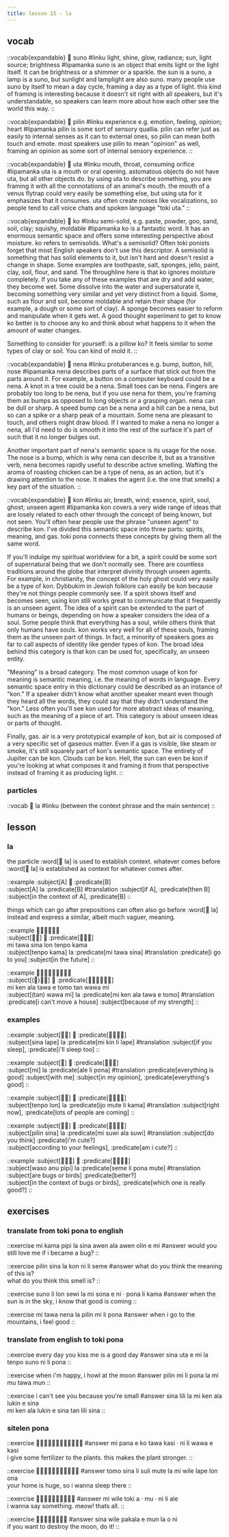 ```yaml
---
title: lesson 15 - la
---
```

## vocab
::vocab{expandable}
󱥤 suno
#linku
light, shine, glow, radiance; sun, light source; brightness
#lipamanka
suno is an object that emits light or the light itself. It can be brightness or a shimmer or a sparkle. the sun is a suno, a lamp is a suno, but sunlight and lamplight are also suno. many people use suno by itself to mean a day cycle, framing a day as a type of light. this kind of framing is interesting because it doesn't sit right with all speakers, but it's understandable, so speakers can learn more about how each other see the world this way.
::

::vocab{expandable}
󱥎 pilin
#linku
experience e.g. emotion, feeling, opinion; heart
#lipamanka
pilin is some sort of sensory quallia. pilin can refer just as easily to internal senses as it can to external ones, so pilin can mean both touch and emote. most speakers use pilin to mean "opinion" as well, framing an opinion as some sort of internal sensory experience.
::

::vocab{expandable}
󱥰 uta
#linku
mouth, throat, consuming orifice
#lipamanka
uta is a mouth or oral opening. astomatous objects do not have uta, but all other objects do. by using uta to describe something, you are framing it with all the connotations of an animal's mouth. the mouth of a venus flytrap could very easily be something else, but using uta for it emphasizes that it consumes. uta often create noises like vocalizations, so people tend to call voice chats and spoken language "toki uta."
::

::vocab{expandable}
󱤜 ko
#linku
semi-solid, e.g. paste, powder, goo, sand, soil, clay; squishy, moldable
#lipamanka
ko is a fantastic word. It has an enormous semantic space and offers some interesting perspective about moisture. ko refers to semisolids. What's a semisolid? Often toki ponists forget that most English speakers don't use this descriptor. A semisolid is something that has solid elements to it, but isn't hard and doesn't resist a change in shape. Some examples are toothpaste, salt, sponges, jello, paint, clay, soil, flour, and sand. The throughline here is that ko ignores moisture completely. If you take any of these examples that are dry and add water, they become wet. Some dissolve into the water and supersaturate it, becoming something very similar and yet very distinct from a liquid. Some, such as flour and soil, become moldable and retain their shape (for example, a dough or some sort of clay). A sponge becomes easier to reform and manipulate when it gets wet. A good thought experiment to get to know ko better is to choose any ko and think about what happens to it when the amount of water changes.

Something to consider for yourself: is a pillow ko? It feels similar to some types of clay or soil. You can kind of mold it.
::

::vocab{expandable}
󱥀 nena
#linku
protuberances e.g. bump, button, hill, nose
#lipamanka
nena describes parts of a surface that stick out from the parts around it. For example, a button on a computer keyboard could be a nena. A knot in a tree could be a nena. Small toes can be nena. Fingers are probably too long to be nena, but if you use nena for them, you're framing them as bumps as opposed to long objects or a grasping organ. nena can be dull or sharp. A speed bump can be a nena and a hill can be a nena, but so can a spike or a sharp peak of a mountain. Some nena are pleasant to touch, and others might draw blood. If I wanted to make a nena no longer a nena, all I'd need to do is smooth it into the rest of the surface it's part of such that it no longer bulges out.

Another important part of nena's semantic space is its usage for the nose. The nose is a bump, which is why nena can describe it, but as a transitive verb, nena becomes rapidly useful to describe active smelling. Wafting the aroma of roasting chicken can be a type of nena, as an action, but it's drawing attention to the nose. It makes the agent (i.e. the one that smells) a key part of the situation.
::

::vocab{expandable}
󱤝 kon
#linku
air, breath, wind; essence, spirit, soul, ghost; unseen agent
#lipamanka
kon covers a very wide range of ideas that are losely related to each other through the concept of being known, but not seen. You'll often hear people use the phrase "unseen agent" to describe kon. I've divided this semantic space into three parts: spirits, meaning, and gas. toki pona connects these concepts by giving them all the same word.

If you'll indulge my spiritual worldview for a bit, a spirit could be some sort of supernatural being that we don't normally see. There are countless traditions around the globe that interpret divinity through unseen agents. For example, in christianity, the concept of the holy ghost could very easily be a type of kon. Dybbukim in Jewish folklore can easily be kon because they're not things people commonly see. If a spirit shows itself and becomes seen, using kon still works great to communicate that it frequently is an unseen agent. The idea of a spirit can be extended to the part of humans or beings, depending on how a speaker considers the idea of a soul. Some people think that everything has a soul, while others think that only humans have souls. kon works very well for all of these souls, framing them as the unseen part of things. In fact, a minority of speakers goes as far to call aspects of identity like gender types of kon. The broad idea behind this category is that kon can be used for, specifically, an unseen entity.

"Meaning" is a broad category. The most common usage of kon for meaning is semantic meaning, i.e. the meaning of words in language. Every semantic space entry in this dictionary could be described as an instance of "kon." If a speaker didn't know what another speaker meant even though they heard all the words, they could say that they didn't understand the "kon." Less often you'll see kon used for more abstract ideas of meaning, such as the meaning of a piece of art. This category is about unseen ideas or parts of thought.

Finally, gas. air is a very prototypical example of kon, but air is composed of a very specific set of gaseous matter. Even if a gas is visible, like steam or smoke, it's still squarely part of kon's semantic space. The entirety of Jupiter can be kon. Clouds can be kon. Hell, the sun can even be kon if you're looking at what composes it and framing it from that perspective instead of framing it as producing light.
::

### particles
::vocab
󱤡 la
#linku
(between the context phrase and the main sentence)
::

## lesson
### la
the particle :word[󱤡 la] is used to establish context. whatever comes before :word[󱤡 la] is established as context for whatever comes after.

::example
:subject[A] 󱤡 :predicate[B] \
:subject[A] la :predicate[B]
#translation
:subject[if A], :predicate[then B] \
:subject[in the context of A], :predicate[B]
::

things which can go after prepositions can often also go before :word[󱤡 la] instead and express a similar, albeit much vaguer, meaning.

::example
󱤴󱥩󱥞󱤬󱥫󱤖 \
:subject[󱥫󱤖] 󱤡 :predicate[󱤴󱥩󱥞] \
mi tawa sina lon tenpo kama \
:subject[tenpo kama] la :predicate[mi tawa sina]
#translation
:predicate[i go to you] :subject[in the future]
::

::example
󱤴󱤘󱤂󱥩󱤉󱥭󱥧󱥵󱤴 \
:subject[(󱥧)󱥵󱤴] 󱤡 :predicate[󱤴󱤘󱤂󱥩󱤉󱥭] \
mi ken ala tawa e tomo tan wawa mi \
:subject[(tan) wawa mi] la :predicate[mi ken ala tawa e tomo]
#translation
:predicate[i can't move a house] :subject[because of my strength]
::

### examples
::example
:subject[󱥞󱤢] 󱤡 :predicate[󱤴󱥹󱤧󱤢] \
:subject[sina lape] la :predicate[mi kin li lape]
#translation
:subject[if you sleep], :predicate[i'll sleep too]
::

::example
:subject[󱤴] 󱤡 :predicate[󱤄󱤧󱥔] \
:subject[mi] la :predicate[ale li pona] 
#translation
:predicate[everything is good] :subject[with me]
:subject[in my opinion], :predicate[everything's good]
::

::example
:subject[󱥫󱤬] 󱤡 :predicate[󱤌󱤼󱤧󱤖] \
:subject[tenpo lon] la :predicate[ijo mute li kama]
#translation
:subject[right now], :predicate[lots of people are coming]
::

::example
:subject[󱥎󱥞] 󱤡 :predicate[󱤴󱥦󱤂󱥦] \
:subject[pilin sina] la :predicate[mi suwi ala suwi]
#translation
:subject[do you think] :predicate[i'm cute?] \
:subject[according to your feelings], :predicate[am i cute?]
::

::example
:subject[󱥴󱤇󱥑] 󱤡 :predicate[󱥙󱤧󱥔󱤼] \
:subject[waso anu pipi] la :predicate[seme li pona mute]
#translation
:subject[are bugs or birds] :predicate[better?] \
:subject[in the context of bugs or birds], :predicate[which one is really good?]
::

## exercises
### translate from toki pona to english
::exercise
mi kama pipi la sina awen ala awen olin e mi
#answer
would you still love me if i became a bug?
::

::exercise
pilin sina la kon ni li seme
#answer
what do you think the meaning of this is? \
what do you think this smell is?
::

::exercise
suno li lon sewi la mi sona e ni · pona li kama
#answer
when the sun is in the sky, i know that good is coming
::

::exercise
mi tawa nena la pilin mi li pona
#answer
when i go to the mountains, i feel good
::

### translate from english to toki pona
::exercise
every day you kiss me is a good day
#answer
sina uta e mi la tenpo suno ni li pona
::

::exercise
when i'm happy, i howl at the moon
#answer
pilin mi li pona la mi mu tawa mun
::

::exercise
i can't see you because you're small
#answer
sina lili la mi ken ala lukin e sina \
mi ken ala lukin e sina tan lili sina
::

### sitelen pona
::exercise
󱤴󱥌󱤉󱤜󱥩󱤗󱦜󱥁󱤧󱥵󱤉󱤗
#answer
mi pana e ko tawa kasi · ni li wawa e kasi \
i give some fertilizer to the plants. this makes the plant stronger.
::

::exercise
󱥭󱥞󱤧󱥣󱤼󱤡󱤴󱥷󱤢󱤬󱥆
#answer
tomo sina li suli mute la mi wile lape lon ona \
your home is huge, so i wanna sleep there
::

::exercise
󱤴󱥷󱥬󱤀󱦜󱤹󱦜󱥁󱤧󱤄
#answer
mi wile toki a · mu · ni li ale \
i wanna say something. meow! thats all.
::

::exercise
󱥞󱥷󱥈󱤉󱤺󱤡󱥄󱥁
#answer
sina wile pakala e mun la o ni \
if you want to destroy the moon, do it!
::

